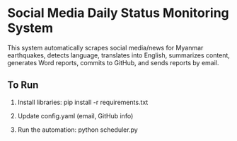 # Social Media Daily Status Monitoring System

This system automatically scrapes social media/news for Myanmar earthquakes, detects language, translates into English, summarizes content, generates Word reports, commits to GitHub, and sends reports by email.

## To Run
1. Install libraries:
pip install -r requirements.txt

2. Update config.yaml (email, GitHub info)

3. Run the automation:
python scheduler.py